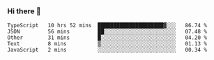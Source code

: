 ### Hi there 👋

<!--
**akosbalasko/akosbalasko** is a ✨ _special_ ✨ repository because its `README.md` (this file) appears on your GitHub profile.

Here are some ideas to get you started:

- 🔭 I’m currently working on ...
- 🌱 I’m currently learning ...
- 👯 I’m looking to collaborate on ...
- 🤔 I’m looking for help with ...
- 💬 Ask me about ...
- 📫 How to reach me: ...
- 😄 Pronouns: ...
- ⚡ Fun fact: ...
-->
<!--START_SECTION:waka-->
```text
TypeScript   10 hrs 52 mins  █████████████████████▓░░░   86.74 % 
JSON         56 mins         ██░░░░░░░░░░░░░░░░░░░░░░░   07.48 % 
Other        31 mins         █░░░░░░░░░░░░░░░░░░░░░░░░   04.20 % 
Text         8 mins          ▒░░░░░░░░░░░░░░░░░░░░░░░░   01.13 % 
JavaScript   2 mins          ░░░░░░░░░░░░░░░░░░░░░░░░░   00.34 % 
```
<!--END_SECTION:waka-->
